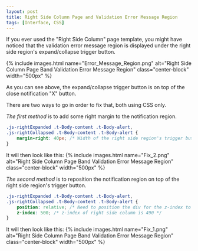 ```yaml
---
layout: post
title: Right Side Column Page and Validation Error Message Region
tags: [Interface, CSS]
---
```


If you ever used the "Right Side Column" page template, you might have noticed that the validation error message region is displayed under the right side region's expand/collapse trigger button.

{% include images.html name="Error_Message_Region.png" alt="Right Side Column Page Band Validation Error Message Region" class="center-block" width="500px" %}

As you can see above, the expand/collapse trigger button is on top of the close notification "X" button.

There are two ways to go in order to fix that, both using CSS only.

*The first method* is to add some right margin to the notification region.

```css
.js-rightExpanded .t-Body-content .t-Body-alert,
.js-rightCollapsed .t-Body-content .t-Body-alert {
    margin-right: 40px; /* Width of the right side region's trigger button */
}
```

It will then look like this:
{% include images.html name="Fix_2.png" alt="Right Side Column Page Band Validation Error Message Region" class="center-block" width="500px" %}

*The second method* is to reposition the notification region on top of the right side region's trigger button.

```css
.js-rightExpanded .t-Body-content .t-Body-alert,
.js-rightCollapsed .t-Body-content .t-Body-alert {
    position: relative; /* Need to position the div for the z-index to work */
    z-index: 500; /* z-index of right side column is 490 */
}
```

It will then look like this:
{% include images.html name="Fix_1.png" alt="Right Side Column Page Band Validation Error Message Region" class="center-block" width="500px" %}